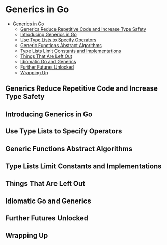 # Generics in Go 

<!--toc:start-->
- [Generics in Go](#generics-in-go)
  - [Generics Reduce Repetitive Code and Increase Type Safety](#generics-reduce-repetitive-code-and-increase-type-safety)
  - [Introducing Generics in Go](#introducing-generics-in-go)
  - [Use Type Lists to Specify Operators](#use-type-lists-to-specify-operators)
  - [Generic Functions Abstract Algorithms](#generic-functions-abstract-algorithms)
  - [Type Lists Limit Constants and Implementations](#type-lists-limit-constants-and-implementations)
  - [Things That Are Left Out](#things-that-are-left-out)
  - [Idiomatic Go and Generics](#idiomatic-go-and-generics)
  - [Further Futures Unlocked](#further-futures-unlocked)
  - [Wrapping Up](#wrapping-up)
<!--toc:end-->

## Generics Reduce Repetitive Code and Increase Type Safety

## Introducing Generics in Go 

## Use Type Lists to Specify Operators

## Generic Functions Abstract Algorithms 

## Type Lists Limit Constants and Implementations 

## Things That Are Left Out 

## Idiomatic Go and Generics 

## Further Futures Unlocked 

## Wrapping Up
